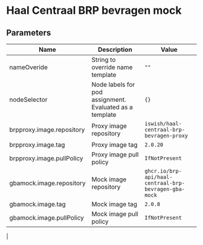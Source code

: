 # Haal Centraal BRP bevragen mock

## Parameters

| Name                      | Description                                             | Value                                                 |
|---------------------------|---------------------------------------------------------|-------------------------------------------------------|
| nameOveride               | String to override name template                        | `""`                                                  |
| nodeSelector              | Node labels for pod assignment. Evaluated as a template | `{}`                                                  |
| brpproxy.image.repository | Proxy image repository                                  | `iswish/haal-centraal-brp-bevragen-proxy`             |
| brpproxy.image.tag        | Proxy image tag                                         | `2.0.20`                                              |
| brpproxy.image.pullPolicy | Proxy image pull policy                                 | `IfNotPresent`                                        |
| gbamock.image.repository  | Mock image repository                                   | `ghcr.io/brp-api/haal-centraal-brp-bevragen-gba-mock` |
| gbamock.image.tag         | Mock image tag                                          | `2.0.8`                                               |
| gbamock.image.pullPolicy  | Mock image pull policy                                  | `IfNotPresent`                                        |
| 




